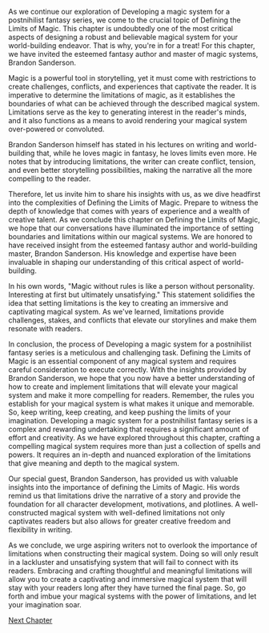 As we continue our exploration of Developing a magic system for a postnihilist fantasy series, we come to the crucial topic of Defining the Limits of Magic. This chapter is undoubtedly one of the most critical aspects of designing a robust and believable magical system for your world-building endeavor. That is why, you're in for a treat! For this chapter, we have invited the esteemed fantasy author and master of magic systems, Brandon Sanderson. 

Magic is a powerful tool in storytelling, yet it must come with restrictions to create challenges, conflicts, and experiences that captivate the reader. It is imperative to determine the limitations of magic, as it establishes the boundaries of what can be achieved through the described magical system. Limitations serve as the key to generating interest in the reader's minds, and it also functions as a means to avoid rendering your magical system over-powered or convoluted. 

Brandon Sanderson himself has stated in his lectures on writing and world-building that, while he loves magic in fantasy, he loves limits even more. He notes that by introducing limitations, the writer can create conflict, tension, and even better storytelling possibilities, making the narrative all the more compelling to the reader.

Therefore, let us invite him to share his insights with us, as we dive headfirst into the complexities of Defining the Limits of Magic. Prepare to witness the depth of knowledge that comes with years of experience and a wealth of creative talent.
As we conclude this chapter on Defining the Limits of Magic, we hope that our conversations have illuminated the importance of setting boundaries and limitations within our magical systems. We are honored to have received insight from the esteemed fantasy author and world-building master, Brandon Sanderson. His knowledge and expertise have been invaluable in shaping our understanding of this critical aspect of world-building.

In his own words, "Magic without rules is like a person without personality. Interesting at first but ultimately unsatisfying." This statement solidifies the idea that setting limitations is the key to creating an immersive and captivating magical system. As we've learned, limitations provide challenges, stakes, and conflicts that elevate our storylines and make them resonate with readers.

In conclusion, the process of Developing a magic system for a postnihilist fantasy series is a meticulous and challenging task. Defining the Limits of Magic is an essential component of any magical system and requires careful consideration to execute correctly. With the insights provided by Brandon Sanderson, we hope that you now have a better understanding of how to create and implement limitations that will elevate your magical system and make it more compelling for readers. Remember, the rules you establish for your magical system is what makes it unique and memorable. So, keep writing, keep creating, and keep pushing the limits of your imagination.
Developing a magic system for a postnihilist fantasy series is a complex and rewarding undertaking that requires a significant amount of effort and creativity. As we have explored throughout this chapter, crafting a compelling magical system requires more than just a collection of spells and powers. It requires an in-depth and nuanced exploration of the limitations that give meaning and depth to the magical system.

Our special guest, Brandon Sanderson, has provided us with valuable insights into the importance of defining the Limits of Magic. His words remind us that limitations drive the narrative of a story and provide the foundation for all character development, motivations, and plotlines. A well-constructed magical system with well-defined limitations not only captivates readers but also allows for greater creative freedom and flexibility in writing.

As we conclude, we urge aspiring writers not to overlook the importance of limitations when constructing their magical system. Doing so will only result in a lackluster and unsatisfying system that will fail to connect with its readers. Embracing and crafting thoughtful and meaningful limitations will allow you to create a captivating and immersive magical system that will stay with your readers long after they have turned the final page. So, go forth and imbue your magical systems with the power of limitations, and let your imagination soar.


[Next Chapter](04_Chapter04.md)